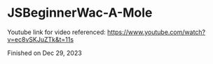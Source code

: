 # JSBeginnerWac-A-Mole
Youtube link for video referenced: https://www.youtube.com/watch?v=ec8vSKJuZTk&t=11s

Finished on Dec 29, 2023
